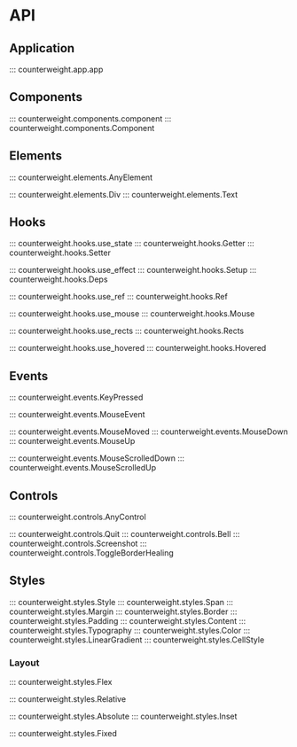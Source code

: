 # API

## Application

::: counterweight.app.app

## Components

::: counterweight.components.component
::: counterweight.components.Component

## Elements

::: counterweight.elements.AnyElement

::: counterweight.elements.Div
::: counterweight.elements.Text

## Hooks

::: counterweight.hooks.use_state
::: counterweight.hooks.Getter
::: counterweight.hooks.Setter

::: counterweight.hooks.use_effect
::: counterweight.hooks.Setup
::: counterweight.hooks.Deps

::: counterweight.hooks.use_ref
::: counterweight.hooks.Ref

::: counterweight.hooks.use_mouse
::: counterweight.hooks.Mouse

::: counterweight.hooks.use_rects
::: counterweight.hooks.Rects

::: counterweight.hooks.use_hovered
::: counterweight.hooks.Hovered

## Events

::: counterweight.events.KeyPressed

::: counterweight.events.MouseEvent

::: counterweight.events.MouseMoved
::: counterweight.events.MouseDown
::: counterweight.events.MouseUp

::: counterweight.events.MouseScrolledDown
::: counterweight.events.MouseScrolledUp

## Controls

::: counterweight.controls.AnyControl

::: counterweight.controls.Quit
::: counterweight.controls.Bell
::: counterweight.controls.Screenshot
::: counterweight.controls.ToggleBorderHealing

## Styles

::: counterweight.styles.Style
::: counterweight.styles.Span
::: counterweight.styles.Margin
::: counterweight.styles.Border
::: counterweight.styles.Padding
::: counterweight.styles.Content
::: counterweight.styles.Typography
::: counterweight.styles.Color
::: counterweight.styles.LinearGradient
::: counterweight.styles.CellStyle

### Layout

::: counterweight.styles.Flex

::: counterweight.styles.Relative

::: counterweight.styles.Absolute
::: counterweight.styles.Inset

::: counterweight.styles.Fixed
